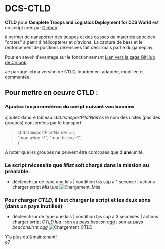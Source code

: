 # DCS-CTLD

**CTLD** pour **Complete Troops and Logistics Deployment for DCS World** est un script crée par [Ciribob](https://github.com/ciribob).

Il permet de transporter des troupes et des caisses de matériels appelées "crates" à partir d'hélicoptères et d'avions.
La capture de base et le renforcement de positions  défensives fait désormais partie du gameplay.
  
Pour en savoir d'avantage sur le fonctionnement [Lien vers la page GitHub de Ciribob](https://github.com/ciribob/DCS-CTLD).  

Je partage ici ma version de CTLD, lourdement adaptée, modifiée et commentée.  
  
  
## Pour mettre en oeuvre **CTLD** :  

### Ajustez les paramètres du script suivant vos besoins
ajoutez dans le tableau *ctld.transportPilotNames* le nom des unités (pas des groupes) concernées par le transport.  
> ctld.transportPilotNames = {  
> "mon avion -1",
> "mon helico -1",  
> }  
 
A noter que les groupes ne peuvent être composés que d'**une** unité.  
  
### Le script nécessite que *Mist* soit chargé dans la mission au préalable.
 - déclencheur de type une fois | condition tps sup à 1 seconde | actions charger script *Mist.lua*
![Chargement_Mist](https://github.com/Queton1-1/DCS-CTLD/assets/13013609/d70269cd-683e-4567-bebf-d498e2c46b24)  

  
### Pour charger *CTLD*, il faut charger le script et les deux sons (dans un pays inutilisé)
- déclencheur de type une fois | condition tps sup à 3 secondes | actions charger script *CTLD.lua* ; son au pays *beacon.ogg* ; son au pays *beaconsilent.ogg*
![Chargement_CTLD](https://github.com/Queton1-1/DCS-CTLD/assets/13013609/2f807bfe-8f95-409a-88ba-ea55b0ff76c5)  
  

Y'a plus qu'à maintenant!  
o7


